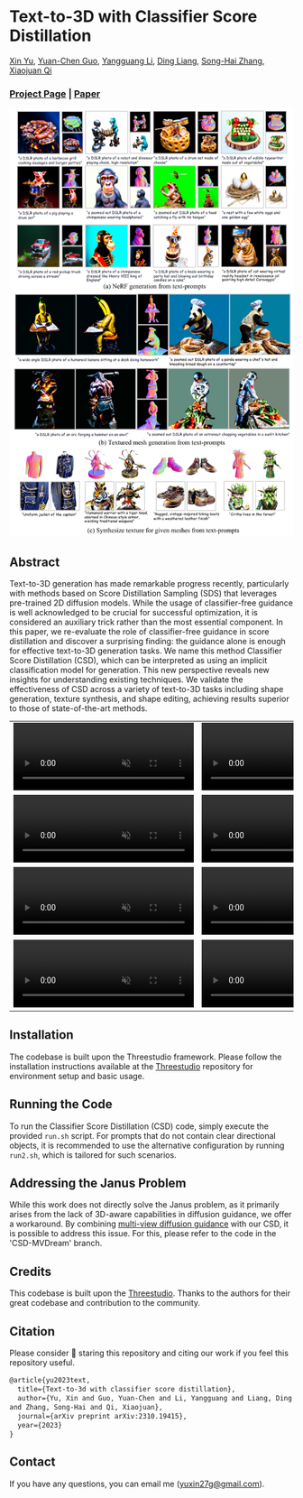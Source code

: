 # Text-to-3D with Classifier Score Distillation

[Xin Yu](https://scholar.google.com/citations?user=JX8kSoEAAAAJ&hl=zh-CN), [Yuan-Chen Guo](https://scholar.google.com/citations?user=b7ZJV9oAAAAJ&hl=zh-CN), [Yangguang Li](https://yg256li.github.io/), [Ding Liang](https://scholar.google.com/citations?user=Dqjnn0gAAAAJ&hl=zh-CN), [Song-Hai Zhang](https://scholar.google.com/citations?user=AWtV-EQAAAAJ&hl=en), [Xiaojuan Qi](https://scholar.google.com/citations?user=bGn0uacAAAAJ&hl=en)

### [Project Page](https://xinyu-andy.github.io/Classifier-Score-Distillation/) | [Paper](https://arxiv.org/abs/2310.19415)

![Example 1](./load/images/csd_img.png)



## Abstract
Text-to-3D generation has made remarkable progress recently, particularly with methods based on Score Distillation Sampling (SDS) that leverages pre-trained 2D diffusion models. While the usage of classifier-free guidance is well acknowledged to be crucial for successful optimization, it is considered an auxiliary trick rather than the most essential component. In this paper, we re-evaluate the role of classifier-free guidance in score distillation and discover a surprising finding: the guidance alone is enough for effective text-to-3D generation tasks. We name this method Classifier Score Distillation (CSD), which can be interpreted as using an implicit classification model for generation. This new perspective reveals new insights for understanding existing techniques. We validate the effectiveness of CSD across a variety of text-to-3D tasks including shape generation, texture synthesis, and shape editing, achieving results superior to those of state-of-the-art methods.

<table>
  <tr>
    <td>
      <video width="320" height="120" autoplay loop muted>
        <source src="https://xinyu-andy.github.io/Classifier-Score-Distillation/static/gallary/Vintage_leather_jacket,_distressed,_high-quality_textures,_8K_resolution.mp4" type="video/mp4">
      </video>
    </td>
    <td>
      <video width="320" height="120" autoplay loop muted>
        <source src="https://xinyu-andy.github.io/Classifier-Score-Distillation/static/gallary/Digital_camera,_rubber_grip,_high-quality_textures,_8K_resolution.mp4" type="video/mp4">
      </video>
    </td>
  </tr>
  <tr>
    <td>
      <video width="320" height="120" autoplay loop muted>
        <source src="https://xinyu-andy.github.io/Classifier-Score-Distillation/static/gallary/Jeep,_high-quality,_8K_resolution,_detailed_textures..mp4" type="video/mp4">
      </video>
    </td>
    <td>
      <video width="320" height="120" autoplay loop muted>
        <source src="https://xinyu-andy.github.io/Classifier-Score-Distillation/static/gallary/Art_Deco_lamp,_geometric_glass_shade,_high-quality_brass_base,_intricate_details,_8K_resolution,_detailed_textures..mp4" type="video/mp4">
      </video>
    </td>
  </tr>
  <tr>
    <td>
      <video width="320" height="120" autoplay loop muted>
        <source src="https://xinyu-andy.github.io/Classifier-Score-Distillation/static/gallary/John_Wick,_full_body,_high-quality_tactical_suit,_8K_resolution,_photorealistic..mp4" type="video/mp4">
      </video>
    </td>
    <td>
      <video width="320" height="120" autoplay loop muted>
        <source src="https://xinyu-andy.github.io/Classifier-Score-Distillation/static/gallary/Aloy_from_Horizon_Zero_Dawn,_full_body,_high-quality_leather_and_metal_armor_textures,_8K_resolution,_photorealistic..mp4" type="video/mp4">
      </video>
    </td>
  </tr>
  <tr>
    <td>
      <video width="320" height="120" autoplay loop muted>
        <source src="https://xinyu-andy.github.io/Classifier-Score-Distillation/static/gallary/Owl_wearing_a_wizard_robe,_full_body,_high-quality_textures,_8K_resolution,_photorealistic..mp4" type="video/mp4">
      </video>
    </td>
    <td>
      <video width="320" height="120" autoplay loop muted>
        <source src="https://xinyu-andy.github.io/Classifier-Score-Distillation/static/gallary/Jack_Sparrow_from_Pirates_of_the_Caribbean,_full_body,_high-quality_textures,_8K_resolution,_photorealistic..mp4" type="video/mp4">
      </video>
    </td>
  </tr>
</table>



## Installation
The codebase is built upon the Threestudio framework. Please follow the installation instructions available at the [Threestudio](https://github.com/threestudio-project/threestudio) repository for environment setup and basic usage.
## Running the Code
To run the Classifier Score Distillation (CSD) code, simply execute the provided `run.sh` script. 
For prompts that do not contain clear directional objects, it is recommended to use the alternative configuration by running `run2.sh`, which is tailored for such scenarios.

## Addressing the Janus Problem
While this work does not directly solve the Janus problem, as it primarily arises from the lack of 3D-aware capabilities in diffusion guidance, we offer a workaround. By combining [multi-view diffusion guidance](https://github.com/bytedance/MVDream-threestudio) with our CSD, it is possible to address this issue. For this, please refer to the code in the 'CSD-MVDream' branch.

## Credits
This codebase is built upon the [Threestudio](https://github.com/threestudio-project/threestudio). Thanks to the authors for their great codebase and contribution to the community.

## Citation
Please consider :grimacing: staring this repository and citing our work if you feel this repository useful.

```
@article{yu2023text,
  title={Text-to-3d with classifier score distillation},
  author={Yu, Xin and Guo, Yuan-Chen and Li, Yangguang and Liang, Ding and Zhang, Song-Hai and Qi, Xiaojuan},
  journal={arXiv preprint arXiv:2310.19415},
  year={2023}
}
```

## Contact
If you have any questions, you can email me (yuxin27g@gmail.com).


